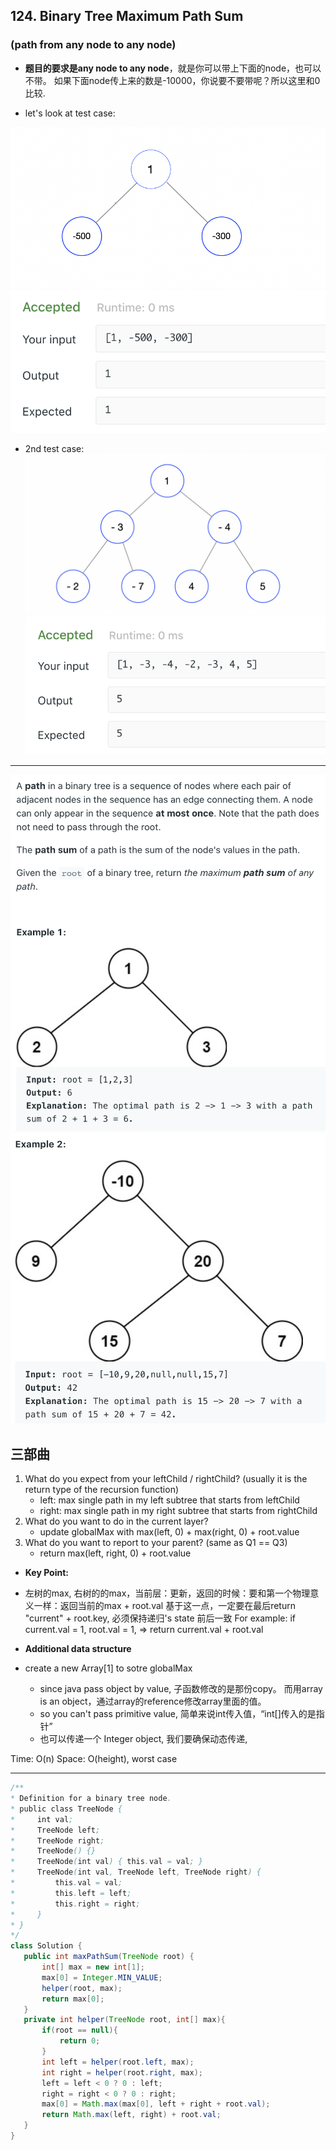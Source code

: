 ## 124. Binary Tree Maximum Path Sum 
### (path from any node to any node)

- **题目的要求是any node to any node**，就是你可以带上下面的node，也可以不带。
  如果下面node传上来的数是-10000，你说要不要带呢？所以这里和0比较.

- let's look at test case:

![](img/2021-08-20-13-35-35.png)
![](img/2021-08-20-13-36-00.png)

- 2nd test case:
![](img/2021-08-20-13-54-03.png)
![](img/2021-08-20-13-54-12.png)

---

![](img/2021-08-19-01-37-15.png)
![](img/2021-08-19-01-37-27.png)


## 三部曲

1. What do you expect from your leftChild / rightChild? (usually it is the return type of the
   recursion function)
   - left: max single path in my left subtree that starts from leftChild
   - right: max single path in my right subtree that starts from rightChild
2. What do you want to do in the current layer?
   - update globalMax with max(left, 0) + max(right, 0) + root.value
3. What do you want to report to your parent? (same as Q1 == Q3)
   - return max(left, right, 0) + root.value


- **Key Point:**

- 左树的max, 右树的的max，当前层：更新，返回的时候：要和第一个物理意义一样：返回当前的max + root.val
  基于这一点，一定要在最后return "current" + root.key, 必须保持递归's state 前后一致
  For example: if current.val = 1, root.val = 1, => return current.val + root.val

- **Additional data structure**
- create a new Array[1] to sotre globalMax
  - since java pass object by value, 子函数修改的是那份copy。 而用array is an object，通过array的reference修改array里面的值。 
  - so you can't pass primitive value, 简单来说int传入值，“int[]传入的是指针”
  - 也可以传递一个 Integer object, 我们要确保动态传递,
 
 
 Time: O(n)
 Space: O(height), worst case
 
---

 ```java
 /**
 * Definition for a binary tree node.
 * public class TreeNode {
 *     int val;
 *     TreeNode left;
 *     TreeNode right;
 *     TreeNode() {}
 *     TreeNode(int val) { this.val = val; }
 *     TreeNode(int val, TreeNode left, TreeNode right) {
 *         this.val = val;
 *         this.left = left;
 *         this.right = right;
 *     }
 * }
 */
class Solution {
    public int maxPathSum(TreeNode root) {
        int[] max = new int[1];
        max[0] = Integer.MIN_VALUE;
        helper(root, max);
        return max[0];
    }
    private int helper(TreeNode root, int[] max){
        if(root == null){
            return 0;
        }
        int left = helper(root.left, max);
        int right = helper(root.right, max);
        left = left < 0 ? 0 : left; 
        right = right < 0 ? 0 : right;
        max[0] = Math.max(max[0], left + right + root.val);
        return Math.max(left, right) + root.val;
    }
}
 ```